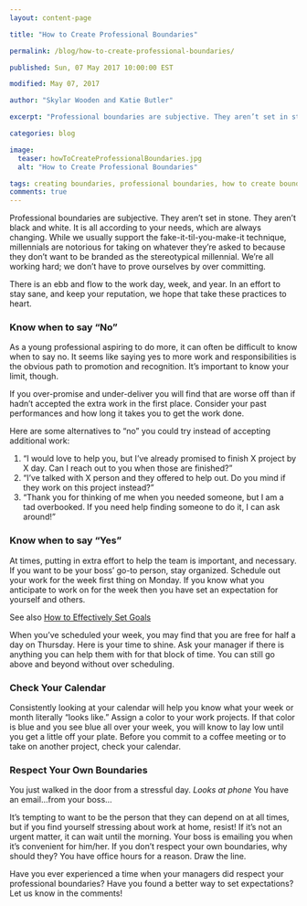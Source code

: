 ```yaml
---
layout: content-page

title: "How to Create Professional Boundaries"

permalink: /blog/how-to-create-professional-boundaries/

published: Sun, 07 May 2017 10:00:00 EST

modified: May 07, 2017

author: "Skylar Wooden and Katie Butler"

excerpt: "Professional boundaries are subjective. They aren’t set in stone. They aren’t black and white. It is all according to your needs, which are always changing."

categories: blog

image:
  teaser: howToCreateProfessionalBoundaries.jpg
  alt: "How to Create Professional Boundaries"

tags: creating boundaries, professional boundaries, how to create boundaries
comments: true
---
```


Professional boundaries are subjective. They aren’t set in stone. They aren’t black and white. It is all according to your needs, which are always changing. While we usually support the fake-it-til-you-make-it technique, millennials are notorious for taking on whatever they’re asked to because they don’t want to be branded as the stereotypical millennial. We’re all working hard; we don’t have to prove ourselves by over committing.  

There is an ebb and flow to the work day, week, and year. In an effort to stay sane, and keep your reputation, we hope that take these practices to heart.

### Know when to say “No”

As a young professional aspiring to do more, it can often be difficult to know when to say no. It seems like saying yes to more work and responsibilities is the obvious path to promotion and recognition. It’s important to know your limit, though. 

If you over-promise and under-deliver you will find that are worse off than if hadn’t accepted the extra work in the first place. Consider your past performances and how long it takes you to get the work done. 

Here are some alternatives to “no”  you could try instead of accepting additional work: 

<ol>
	<li>“I would love to help you, but I’ve already promised to finish X project by X day. Can I reach out to you when those are finished?”</li>
	<li>“I’ve talked with X person and they offered to help out. Do you mind if they work on this project instead?”</li>
	<li>“Thank you for thinking of me when you needed someone, but I am a tad overbooked. If you need help finding someone to do it, I can ask around!”</li>
</ol>

### Know when to say “Yes”

At times, putting in extra effort to help the team is important, and necessary. If you want to be your boss’ go-to person, stay organized. Schedule out your work for the week first thing on Monday. If you know what you anticipate to work on for the week then you have set an expectation for yourself and others.

See also <a href="{{site.url}}/blog/2017-04-30-how-to-effectively-set-goals.md">How to Effectively Set Goals</a>

When you’ve scheduled your week, you may find that you are free for half a day on Thursday. Here is your time to shine. Ask your manager if there is anything you can help them with for that block of time. You can still go above and beyond without over scheduling.

### Check Your Calendar

Consistently looking at your calendar will help you know what your week or month literally “looks like.” Assign a color to your work projects. If that color is blue and you see blue all over your week, you will know to lay low until you get a little off your plate. Before you commit to a coffee meeting or to take on another project, check your calendar. 

### Respect Your Own Boundaries

You just walked in the door from a stressful day. *Looks at phone* You have an email...from your boss…

It’s tempting to want to be the person that they can depend on at all times, but if you find yourself stressing about work at home, resist! If it’s not an urgent matter, it can wait until the morning. Your boss is emailing you when it’s convenient for him/her. If you don’t respect your own boundaries, why should they? You have office hours for a reason. Draw the line. 

Have you ever experienced a time when your managers did respect your professional boundaries? Have you found a better way to set expectations? Let us know in the comments! 